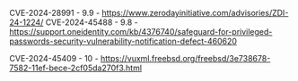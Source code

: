 CVE-2024-28991 - 9.9 - https://www.zerodayinitiative.com/advisories/ZDI-24-1224/
CVE-2024-45488 - 9.8 - https://support.oneidentity.com/kb/4376740/safeguard-for-privileged-passwords-security-vulnerability-notification-defect-460620
 
CVE-2024-45409 - 10 - [https://vuxml.freebsd.org/freebsd/3e738678-7582-11ef-bece-2cf05da270f3.html
](https://about.gitlab.com/releases/2024/09/17/patch-release-gitlab-17-3-3-released/)
